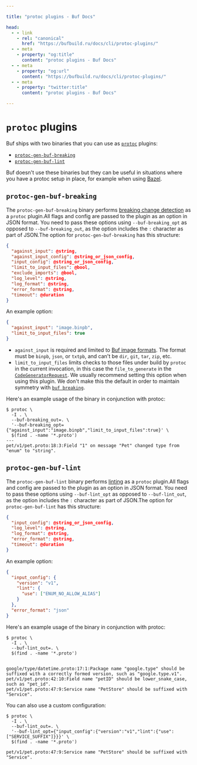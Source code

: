 ```yaml
---

title: "protoc plugins - Buf Docs"

head:
  - - link
    - rel: "canonical"
      href: "https://bufbuild.ru/docs/cli/protoc-plugins/"
  - - meta
    - property: "og:title"
      content: "protoc plugins - Buf Docs"
  - - meta
    - property: "og:url"
      content: "https://bufbuild.ru/docs/cli/protoc-plugins/"
  - - meta
    - property: "twitter:title"
      content: "protoc plugins - Buf Docs"

---
```


# `protoc` plugins

Buf ships with two binaries that you can use as [`protoc`](https://protobuf.dev/) plugins:

- [`protoc-gen-buf-breaking`](#breaking)
- [`protoc-gen-buf-lint`](#lint)

Buf doesn't use these binaries but they can be useful in situations where you have a protoc setup in place, for example when using [Bazel](../build-systems/bazel/).

## `protoc-gen-buf-breaking`

The `protoc-gen-buf-breaking` binary performs [breaking change detection](../../breaking/overview/) as a `protoc` plugin.All flags and config are passed to the plugin as an option in JSON format. You need to pass these options using `--buf-breaking_opt` as opposed to `--buf-breaking_out`, as the option includes the `:` character as part of JSON.The option for `protoc-gen-buf-breaking` has this structure:

```json
{
  "against_input": @string,
  "against_input_config": @string_or_json_config,
  "input_config": @string_or_json_config,
  "limit_to_input_files": @bool,
  "exclude_imports": @bool,
  "log_level": @string,
  "log_format": @string,
  "error_format": @string,
  "timeout": @duration
}
```

An example option:

```json
{
  "against_input": "image.binpb",
  "limit_to_input_files": true
}
```

- `against_input` is required and limited to [Buf image formats](../../reference/images/). The format must be `binpb`, `json`, or `txtpb`, and can't be `dir`, `git`, `tar`, `zip`, etc.
- `limit_to_input_files` limits checks to those files under build by `protoc` in the current invocation, in this case the `file_to_generate` in the [`CodeGeneratorRequest`](https://github.com/protocolbuffers/protobuf/blob/master/src/google/protobuf/compiler/plugin.proto). We usually recommend setting this option when using this plugin. We don't make this the default in order to maintain symmetry with [`buf breaking`](../../breaking/overview/).

Here's an example usage of the binary in conjunction with protoc:

```console
$ protoc \
  -I . \
  --buf-breaking_out=. \
  '--buf-breaking_opt={"against_input":"image.binpb","limit_to_input_files":true}' \
  $(find . -name '*.proto')
---
pet/v1/pet.proto:18:3:Field "1" on message "Pet" changed type from "enum" to "string".
```

## `protoc-gen-buf-lint`

The `protoc-gen-buf-lint` binary performs [linting](../../lint/overview/) as a `protoc` plugin.All flags and config are passed to the plugin as an option in JSON format. You need to pass these options using `--buf-lint_opt` as opposed to `--buf-lint_out`, as the option includes the `:` character as part of JSON.The option for `protoc-gen-buf-lint` has this structure:

```json
{
  "input_config": @string_or_json_config,
  "log_level": @string,
  "log_format": @string,
  "error_format": @string,
  "timeout": @duration
}
```

An example option:

```json
{
  "input_config": {
    "version": "v1",
    "lint": {
      "use": ["ENUM_NO_ALLOW_ALIAS"]
    }
  },
  "error_format": "json"
}
```

Here's an example usage of the binary in conjunction with protoc:

```console
$ protoc \
  -I . \
  --buf-lint_out=. \
  $(find . -name '*.proto')


google/type/datetime.proto:17:1:Package name "google.type" should be suffixed with a correctly formed version, such as "google.type.v1".
pet/v1/pet.proto:42:10:Field name "petID" should be lower_snake_case, such as "pet_id".
pet/v1/pet.proto:47:9:Service name "PetStore" should be suffixed with "Service".
```

You can also use a custom configuration:

```console
$ protoc \
  -I . \
  --buf-lint_out=. \
  '--buf-lint_opt={"input_config":{"version":"v1","lint":{"use":["SERVICE_SUFFIX"]}}}' \
  $(find . -name '*.proto')

pet/v1/pet.proto:47:9:Service name "PetStore" should be suffixed with "Service".
```
